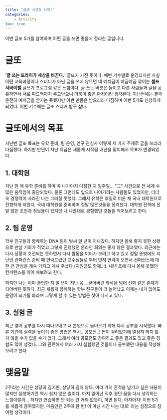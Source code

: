 ```yaml
---
title: "글또 시즌5 시작!"
categories: 
    - Activity
toc: true
---
```


이번 글또 5기를 참여하며 어떤 글을 쓰면 좋을지 정리한 글입니다.

# 글또

'**글 쓰는 또라이가 세상을 바꾼다.**' 글또가 가진 뜻이다. 매번 기수별로 운영되지만 사실 어떤 교육과정이나 스터디가 아닌 글을 쓰지 않으면 내 예치금이 야금야금 깎이는 **셀프 서바이벌** 글쓰기 프로그램 같은 느낌이다. 글 쓰는 버릇은 들이고 다른 사람들과 글을 공유하면서 서로 피드백까지 주고받으니 더욱이 좋은 환경이라 생각된다. 지난번에는 결국 온전히 예치금을 받지는 못했지만 이번 만큼은 받으리라 다짐하며 이번 5기도 신청하게 되었다. 이번 기수에는 글또 스티커 받구 싶다.


# 글또에서의 목표

지난번 글또 목표는 유학 준비, 팀 운영, 연구 관심사 이렇게 세 가지 주제로 글을 쓰리라 다짐했다. 하지만 반년이 지난 지금은 새롭게 시작될 내년을 맞이해서 목표가 변경되었다.

## 1. 대학원

지난 한 해 유학 준비를 하며 꼭 나가야지 다짐한 지 일주일... "그" 사건으로 전 세계 수많은 움직임이 중단되었다. 물론 그런데도 앞으로 나아가려는 사람들도 있었지만, 더더욱 경쟁력이 사라진 나는 그러질 못했다. 그래서 유학은 후일로 미룬 채 국내 대학원으로 전향하게 되었다. 국내 대학원을 준비하며 정말 많은것들을 정리했다. 대학원 진학에 정말 많은 조언과 정보들이 있지만 나 나름대로 경험했던 것들을 적어보려고 한다.

## 2. 팀 운영

학부 친구들과 함께하는 DNA 팀이 벌써 일 년이 지나갔다. 하지만 올해 좋지 못한 상황으로 만날 기회가 적었고 그렇게 진행했던 온라인 회의는 좋지 않은 결과였다. 최근에는 다시 상황이 호전되는 듯하면서 다시 활동을 이어가 보려고 하고 있고 정말 뜻밖에도 지난번 컨퍼런스 준비 때 연락드렸던 교수님들로 부터 먼저 연락이 오면서 컨퍼런스에 대한 큰 관심을 계속 가지고 계셔 주셨다 (지원금도 함께..!). 내년 초에 다시 올해 못했던 컨퍼런스를 이어 해보려고 한다.

하지만 나는 이미 졸업한 지 일 년이 지난 몸... 굳어버린 화석을 넘어 신화 같은 존재가 되어버린 듯하다. 최근 새롭게 함께하는 학부 친구들이 더 늘어났고 이제는 내가 없어도 운영이 되기를 바라며 그렇게 할 수 있는 방법은 찾아 나서고 있다.

## 3. 실험 글

최근 영어 공부를 다시 떠나보내고 내 본업으로 돌아오기 위해 다시 공부를 시작했다. 빠른 기간에 실력을 높이기 좋은 방법은 역시.. 공모전..! 돈이 걸려있기에 열심히 하지 않지 않을 수가 없을 수가 없다. 그래서 여러 공모전도 참여하고 좋은 결과도 있고 좋은 경험도 많이 생겼다. 그와 관련해서 여러 가지 실험했던 것들이나 공부했던 내용을 작성해보려고 한다.


# 맺음말

2주라는 시간은 상당히 길지만, 상당히 길지 않다. 여러 가지 흔적을 남기고 싶은 내용이 많지만 실행하기란 역시 쉽지 않은 일이다. 마치 일어난 직후 꿨던 꿈을 다시 생각하는 느낌이랄까... 하지만 연습하면 안 되는 건 ~~거의~~ 없듯이, 하면 된다. 아자아자! 이번 5기를 새롭게 참여했지만, 마음만은 2주에 한 번! 이 아닌 시간 나는 대로! 라는 심정으로 참여할 생각이다. 